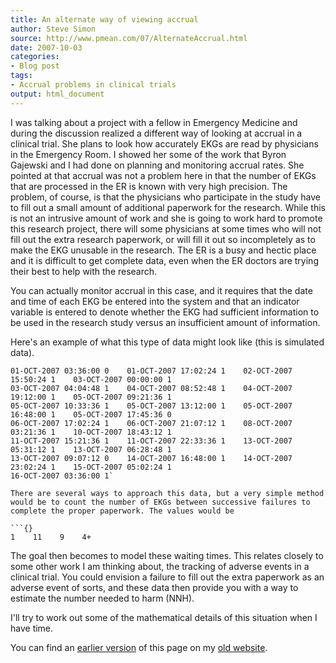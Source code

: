 ```yaml
---
title: An alternate way of viewing accrual
author: Steve Simon
source: http://www.pmean.com/07/AlternateAccrual.html
date: 2007-10-03
categories:
- Blog post
tags:
- Accrual problems in clinical trials
output: html_document
---
```

I was talking about a project with a fellow in Emergency Medicine and during the discussion realized a different way of looking at accrual in a clinical trial. She plans to look how accurately EKGs are read by physicians in the Emergency Room. I showed her some of the work that Byron Gajewski and I had done on planning and monitoring accrual rates. She pointed at that accrual was not a problem here in that the number of EKGs that are processed in the ER is known with very high precision. The problem, of course, is that the physicians who participate in the study have to fill out a small amount of additional paperwork for the research. While this is not an intrusive amount of work and she is going to work hard to promote this research project, there will some physicians at some times who will not fill out the extra research paperwork, or will fill it out so incompletely as to make the EKG unusable in the research. The ER is a busy and hectic place and it is difficult to get complete data, even when the ER doctors are trying their best to help with the research.

You can actually monitor accrual in this case, and it requires that the date and time of each EKG be entered into the system and that an indicator variable is entered to denote whether the EKG had sufficient information to be used in the research study versus an insufficient amount of information.

Here's an example of what this type of data might look like (this is simulated data).

```{}
01-OCT-2007 03:36:00 0    01-OCT-2007 17:02:24 1    02-OCT-2007 15:50:24 1    03-OCT-2007 00:00:00 1
03-OCT-2007 04:04:48 1    04-OCT-2007 08:52:48 1    04-OCT-2007 19:12:00 1    05-OCT-2007 09:21:36 1
05-OCT-2007 10:33:36 1    05-OCT-2007 13:12:00 1    05-OCT-2007 16:48:00 1    05-OCT-2007 17:45:36 0
06-OCT-2007 17:02:24 1    06-OCT-2007 21:07:12 1    08-OCT-2007 03:21:36 1    10-OCT-2007 18:43:12 1
11-OCT-2007 15:21:36 1    11-OCT-2007 22:33:36 1    13-OCT-2007 05:31:12 1    13-OCT-2007 06:28:48 1
13-OCT-2007 09:07:12 0    14-OCT-2007 16:48:00 1    14-OCT-2007 23:02:24 1    15-OCT-2007 05:02:24 1
16-OCT-2007 03:36:00 1`

There are several ways to approach this data, but a very simple method would be to count the number of EKGs between successive failures to complete the proper paperwork. The values would be

```{}
1    11    9    4+
```

The goal then becomes to model these waiting times. This relates closely to some other work I am thinking about, the tracking of adverse events in a clinical trial. You could envision a failure to fill out the extra paperwork as an adverse event of sorts, and these data then provide you with a way to estimate the number needed to harm (NNH).

I'll try to work out some of the mathematical details of this situation when I have time.

You can find an [earlier version][sim1] of this page on my [old website][sim2].

[sim1]: http://www.pmean.com/07/AlternateAccrual.html
[sim2]: http://www.pmean.com
